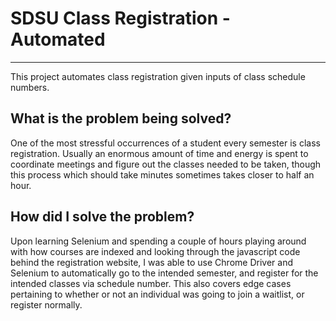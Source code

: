 # SDSU Class Registration - Automated
---
This project automates class registration given inputs of class schedule numbers.

## What is the problem being solved?

One of the most stressful occurrences of a student every semester is class registration. Usually an enormous amount of time and energy is spent to coordinate meetings and figure out the classes needed to be taken, though this process which should take minutes sometimes takes closer to half an hour. 

## How did I solve the problem?

Upon learning Selenium and spending a couple of hours playing around with how courses are indexed and looking through the javascript code behind the registration website, I was able to use Chrome Driver and Selenium to automatically go to the intended semester, and register for the intended classes via schedule number. This also covers edge cases pertaining to whether or not an individual was going to join a waitlist, or register normally.
